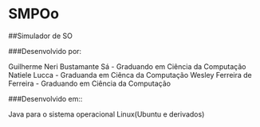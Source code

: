 # SMPOo
##Simulador de SO

###Desenvolvido por:

Guilherme Neri Bustamante Sá - Graduando em Ciência da Computação
Natiele Lucca - Graduanda em Ciênca da Computação
Wesley Ferreira de Ferreira - Graduando em Ciência da Computação

###Desenvolvido em::

Java para o sistema operacional Linux(Ubuntu e derivados)
